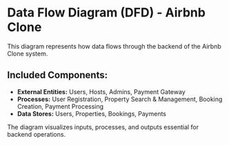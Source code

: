 # Data Flow Diagram (DFD) - Airbnb Clone

This diagram represents how data flows through the backend of the Airbnb Clone system.

## Included Components:
- **External Entities:** Users, Hosts, Admins, Payment Gateway
- **Processes:** User Registration, Property Search & Management, Booking Creation, Payment Processing
- **Data Stores:** Users, Properties, Bookings, Payments

The diagram visualizes inputs, processes, and outputs essential for backend operations.
